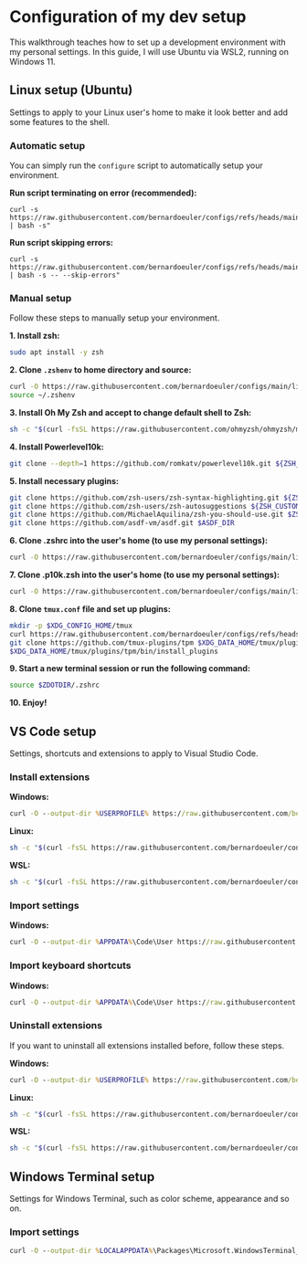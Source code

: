 # Configuration of my dev setup
This walkthrough teaches how to set up a development environment with my personal settings. In this guide, I will use Ubuntu via WSL2, running on Windows 11.

## Linux setup (Ubuntu)
Settings to apply to your Linux user's home to make it look better and add some features to the shell.

### Automatic setup
You can simply run the `configure` script to automatically setup your environment.

**Run script terminating on error (recommended):**
```
curl -s https://raw.githubusercontent.com/bernardoeuler/configs/refs/heads/main/linux/configure | bash -s"
```

**Run script skipping errors:**
```
curl -s https://raw.githubusercontent.com/bernardoeuler/configs/refs/heads/main/linux/configure | bash -s -- --skip-errors"
```

### Manual setup
Follow these steps to manually setup your environment.

**1. Install zsh:**
```zsh
sudo apt install -y zsh
```

**2. Clone `.zshenv` to home directory and source:**
```zsh
curl -O https://raw.githubusercontent.com/bernardoeuler/configs/main/linux/.zshenv
source ~/.zshenv
```

**3. Install Oh My Zsh and accept to change default shell to Zsh:**
```zsh
sh -c "$(curl -fsSL https://raw.githubusercontent.com/ohmyzsh/ohmyzsh/master/tools/install.sh)"
```

**4. Install Powerlevel10k:**
```zsh
git clone --depth=1 https://github.com/romkatv/powerlevel10k.git ${ZSH_CUSTOM:-$HOME/.oh-my-zsh/custom}/themes/powerlevel10k
```

**5. Install necessary plugins:**
```zsh
git clone https://github.com/zsh-users/zsh-syntax-highlighting.git ${ZSH_CUSTOM:-~/.oh-my-zsh/custom}/plugins/zsh-syntax-highlighting
git clone https://github.com/zsh-users/zsh-autosuggestions ${ZSH_CUSTOM:-~/.oh-my-zsh/custom}/plugins/zsh-autosuggestions
git clone https://github.com/MichaelAquilina/zsh-you-should-use.git $ZSH_CUSTOM/plugins/you-should-use
git clone https://github.com/asdf-vm/asdf.git $ASDF_DIR
```

**6. Clone .zshrc into the user's home (to use my personal settings):**
```zsh
curl -O https://raw.githubusercontent.com/bernardoeuler/configs/main/linux/.config/zsh/.zshrc --output-dir $ZDOTDIR
```

**7. Clone .p10k.zsh into the user's home (to use my personal settings):**
```zsh
curl -O https://raw.githubusercontent.com/bernardoeuler/configs/main/linux/.config/zsh/.p10k.zsh --output-dir $ZDOTDIR
```

**8. Clone `tmux.conf` file and set up plugins:**
```zsh
mkdir -p $XDG_CONFIG_HOME/tmux
curl https://raw.githubusercontent.com/bernardoeuler/configs/refs/heads/main/linux/.config/tmux/tmux.conf -o $XDG_CONFIG_HOME/tmux/tmux.conf
git clone https://github.com/tmux-plugins/tpm $XDG_DATA_HOME/tmux/plugins/tpm
$XDG_DATA_HOME/tmux/plugins/tpm/bin/install_plugins
```

**9. Start a new terminal session or run the following command:**
```zsh
source $ZDOTDIR/.zshrc
```

**10. Enjoy!**

## VS Code setup
Settings, shortcuts and extensions to apply to Visual Studio Code.

### Install extensions

**Windows:**
```cmd
curl -O --output-dir %USERPROFILE% https://raw.githubusercontent.com/bernardoeuler/configs/main/vscode/install-vscode-extensions.bat && %USERPROFILE%\install-vscode-extensions.bat && del %USERPROFILE%\install-vscode-extensions.bat
```

**Linux:**
```zsh
sh -c "$(curl -fsSL https://raw.githubusercontent.com/bernardoeuler/configs/main/vscode/install-vscode-extensions.sh)"
```

**WSL:**
```zsh
sh -c "$(curl -fsSL https://raw.githubusercontent.com/bernardoeuler/configs/main/vscode/install-vscode-extensions-wsl.sh)"
```

### Import settings

**Windows:**
```cmd
curl -O --output-dir %APPDATA%\Code\User https://raw.githubusercontent.com/bernardoeuler/configs/main/vscode/settings.json
```

### Import keyboard shortcuts

**Windows:**
```cmd
curl -O --output-dir %APPDATA%\Code\User https://raw.githubusercontent.com/bernardoeuler/configs/main/vscode/keybindings.json
```

### Uninstall extensions
If you want to uninstall all extensions installed before, follow these steps.

**Windows:**
```cmd
curl -O --output-dir %USERPROFILE% https://raw.githubusercontent.com/bernardoeuler/configs/main/vscode/uninstall-vscode-extensions.bat && %USERPROFILE%\uninstall-vscode-extensions.bat && del %USERPROFILE%\uninstall-vscode-extensions.bat
```

**Linux:**
```zsh
sh -c "$(curl -fsSL https://raw.githubusercontent.com/bernardoeuler/configs/main/vscode/uninstall-vscode-extensions.sh)"
```

**WSL:**
```zsh
sh -c "$(curl -fsSL https://raw.githubusercontent.com/bernardoeuler/configs/main/vscode/uninstall-vscode-extensions-wsl.sh)"
```


## Windows Terminal setup
Settings for Windows Terminal, such as color scheme, appearance and so on.

### Import settings
```cmd
curl -O --output-dir %LOCALAPPDATA%\Packages\Microsoft.WindowsTerminal_8wekyb3d8bbwe\LocalState https://raw.githubusercontent.com/bernardoeuler/configs/main/windows-terminal/settings.json
```

